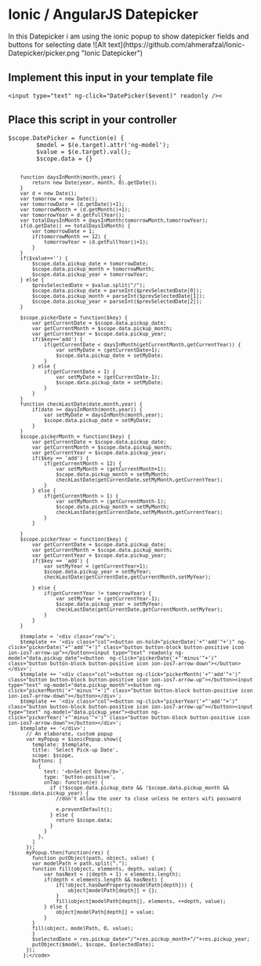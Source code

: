 
<h1>Ionic / AngularJS Datepicker</h1>
In this Datepicker i am using the ionic popup to show datepicker fields and buttons for selecting date
![Alt text](https://github.com/ahmerafzal/Ionic-Datepicker/picker.png "Ionic Datepicker")


<h2>Implement this input in your template file</h2>
<code>&lt;input type="text" ng-click="DatePicker($event)" readonly /&gt;&lt;</code>

<h2>Place this script in your controller</h2>
<code>$scope.DatePicker = function(e) {
		$model = $(e.target).attr('ng-model');
		$value = $(e.target).val();
		$scope.data = {}
		 
		function daysInMonth(month,year) {
			return new Date(year, month, 0).getDate();
		}
		var d = new Date();
		var tomorrow = new Date();
		var tomorrowDate = (d.getDate()+1);
		var tomorrowMonth = (d.getMonth()+1);
		var tomorrowYear = d.getFullYear();
		var totalDaysInMonth = daysInMonth(tomorrowMonth,tomorrowYear);
		if(d.getDate() == totalDaysInMonth) {
			var tomorrowDate = 1;		
			if(tomorrowMonth == 12) {
				tomorrowYear = (d.getFullYear()+1);
			}
		}	
		if($value=='') {
			$scope.data.pickup_date = tomorrowDate;
			$scope.data.pickup_month = tomorrowMonth;
			$scope.data.pickup_year = tomorrowYear;
		} else {
			$prevSelectedDate = $value.split("/");
			$scope.data.pickup_date = parseInt($prevSelectedDate[0]);
			$scope.data.pickup_month = parseInt($prevSelectedDate[1]);
			$scope.data.pickup_year = parseInt($prevSelectedDate[2]);
		}

		$scope.pickerDate = function($key) {
			var getCurrentDate = $scope.data.pickup_date;
			var getCurrentMonth = $scope.data.pickup_month;
			var getCurrentYear = $scope.data.pickup_year;
			if($key=='add') {
				if(getCurrentDate < daysInMonth(getCurrentMonth,getCurrentYear)) {
					var setMyDate = (getCurrentDate+1);
					$scope.data.pickup_date = setMyDate;
				}
			} else {
				if(getCurrentDate > 1) {
					var setMyDate = (getCurrentDate-1);
					$scope.data.pickup_date = setMyDate;
				}
			}
		}
		function checkLastDate(date,month,year) {
			if(date >= daysInMonth(month,year)) {
				var setMyDate = daysInMonth(month,year);
				$scope.data.pickup_date = setMyDate;
			}
		}
		$scope.pickerMonth = function($key) {
			var getCurrentDate = $scope.data.pickup_date;
			var getCurrentMonth = $scope.data.pickup_month;
			var getCurrentYear = $scope.data.pickup_year;
			if($key == 'add') {
				if(getCurrentMonth < 12) {
					var setMyMonth = (getCurrentMonth+1);
					$scope.data.pickup_month = setMyMonth;	
					checkLastDate(getCurrentDate,setMyMonth,getCurrentYear);
				}
			} else {
				if(getCurrentMonth > 1) {
					var setMyMonth = (getCurrentMonth-1);
					$scope.data.pickup_month = setMyMonth;
					checkLastDate(getCurrentDate,setMyMonth,getCurrentYear);
				}
			}

		}
		$scope.pickerYear = function($key) {
			var getCurrentDate = $scope.data.pickup_date;
			var getCurrentMonth = $scope.data.pickup_month;
			var getCurrentYear = $scope.data.pickup_year;
			if($key == 'add') {
				var setMyYear = (getCurrentYear+1);
				$scope.data.pickup_year = setMyYear;	
				checkLastDate(getCurrentDate,getCurrentMonth,setMyYear);

			} else {
				if(getCurrentYear != tomorrowYear) {
					var setMyYear = (getCurrentYear-1);
					$scope.data.pickup_year = setMyYear;
					checkLastDate(getCurrentDate,getCurrentMonth,setMyYear);
				}
			}
		}
		
		$template = '<div class="row">';
		$template += '<div class="col"><button on-hold="pickerDate('+"'add'"+')" ng-click="pickerDate('+"'add'"+')" class="button button-block button-positive icon ion-ios7-arrow-up"></button><input type="text" readonly ng-model="data.pickup_date"><button  ng-click="pickerDate('+"'minus'"+')" class="button button-block button-positive icon ion-ios7-arrow-down"></button></div>';
		$template += '<div class="col"><button ng-click="pickerMonth('+"'add'"+')" class="button button-block button-positive icon ion-ios7-arrow-up"></button><input type="text" ng-model="data.pickup_month"><button ng-click="pickerMonth('+"'minus'"+')" class="button button-block button-positive icon ion-ios7-arrow-down"></button></div>';
		$template += '<div class="col"><button ng-click="pickerYear('+"'add'"+')" class="button button-block button-positive icon ion-ios7-arrow-up"></button><input type="text" ng-model="data.pickup_year"><button ng-click="pickerYear('+"'minus'"+')" class="button button-block button-positive icon ion-ios7-arrow-down"></button></div>';
		$template += '</div>';
		  // An elaborate, custom popup
		  var myPopup = $ionicPopup.show({
			template: $template,
			title: 'Select Pick-up Date',
			scope: $scope,
			buttons: [
			  {
				text: '<b>Select Date</b>',
				type: 'button-positive',
				onTap: function(e) {
				  if (!$scope.data.pickup_date && !$scope.data.pickup_month && !$scope.data.pickup_year) {
					//don't allow the user to close unless he enters wifi password
					
					e.preventDefault();
				  } else {
					return $scope.data;
				  }
				}
			  },
			]
		  });
		  myPopup.then(function(res) {
			function putObject(path, object, value) {
			var modelPath = path.split(".");		
			function fill(object, elements, depth, value) {
				var hasNext = ((depth + 1) < elements.length);
				if(depth < elements.length && hasNext) {
					if(!object.hasOwnProperty(modelPath[depth])) {
						object[modelPath[depth]] = {};
					}
					fill(object[modelPath[depth]], elements, ++depth, value);
				} else {
					object[modelPath[depth]] = value;
				}
			}
			fill(object, modelPath, 0, value);
			}
			$selectedDate = res.pickup_date+"/"+res.pickup_month+"/"+res.pickup_year;
			putObject($model, $scope, $selectedDate);
		  });
		 };</code>

